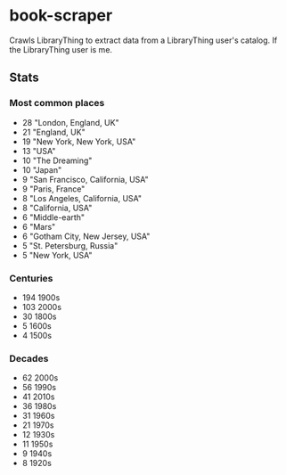 book-scraper
============

Crawls LibraryThing to extract data from a LibraryThing user's catalog. If the LibraryThing user is me.

## Stats
### Most common places
- 28 "London, England, UK"
- 21 "England, UK"
- 19 "New York, New York, USA"
- 13 "USA"
- 10 "The Dreaming"
- 10 "Japan"
- 9 "San Francisco, California, USA"
- 9 "Paris, France"
- 8 "Los Angeles, California, USA"
- 8 "California, USA"
- 6 "Middle-earth"
- 6 "Mars"
- 6 "Gotham City, New Jersey, USA"
- 5 "St. Petersburg, Russia"
- 5 "New York, USA"

### Centuries
- 194 1900s
- 103 2000s
- 30 1800s
- 5 1600s
- 4 1500s

### Decades

- 62 2000s
- 56 1990s
- 41 2010s
- 36 1980s
- 31 1960s
- 21 1970s
- 12 1930s
- 11 1950s
- 9 1940s
- 8 1920s

